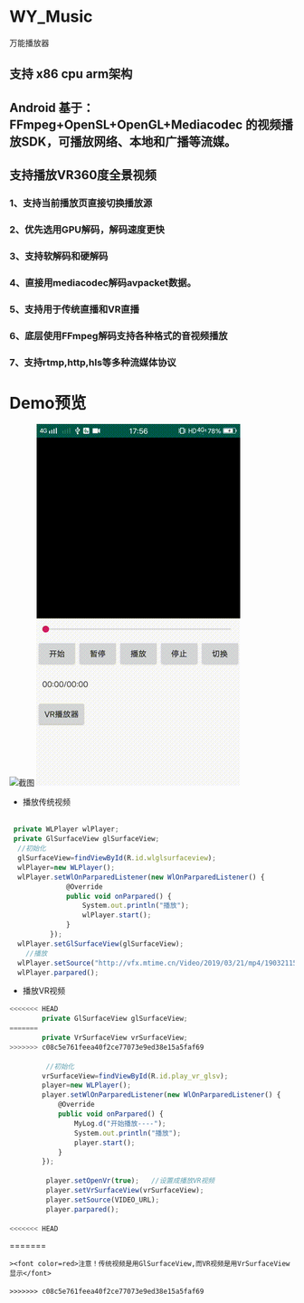 # WY_Music
万能播放器

##  支持 x86 cpu arm架构
##  Android 基于：FFmpeg+OpenSL+OpenGL+Mediacodec 的视频播放SDK，可播放网络、本地和广播等流媒。
##  支持播放VR360度全景视频
### 1、支持当前播放页直接切换播放源
### 2、优先选用GPU解码，解码速度更快
### 3、支持软解码和硬解码
### 4、直接用mediacodec解码avpacket数据。
### 5、支持用于传统直播和VR直播
### 6、底层使用FFmpeg解码支持各种格式的音视频播放
### 7、支持rtmp,http,hls等多种流媒体协议

# Demo预览

![截图](image/a.gif)
![截图](image/b.gif)


+ 播放传统视频

```javascript

 private WLPlayer wlPlayer;
 private GlSurfaceView glSurfaceView;
  //初始化
  glSurfaceView=findViewById(R.id.wlglsurfaceview);
  wlPlayer=new WLPlayer();
  wlPlayer.setWlOnParparedListener(new WlOnParparedListener() {
              @Override
              public void onParpared() {
                  System.out.println("播放");
                  wlPlayer.start();
              }
          });
  wlPlayer.setGlSurfaceView(glSurfaceView);
    //播放
  wlPlayer.setSource("http://vfx.mtime.cn/Video/2019/03/21/mp4/190321153853126488.mp4");
  wlPlayer.parpared();

```
+ 播放VR视频

```javascript
<<<<<<< HEAD
        private GlSurfaceView glSurfaceView;
=======
        private VrSurfaceView vrSurfaceView;
>>>>>>> c08c5e761feea40f2ce77073e9ed38e15a5faf69

         //初始化
        vrSurfaceView=findViewById(R.id.play_vr_glsv);
        player=new WLPlayer();
        player.setWlOnParparedListener(new WlOnParparedListener() {
            @Override
            public void onParpared() {
                MyLog.d("开始播放----");
                System.out.println("播放");
                player.start();
            }
        });

         player.setOpenVr(true);   //设置成播放VR视频
         player.setVrSurfaceView(vrSurfaceView);
         player.setSource(VIDEO_URL);
         player.parpared();

<<<<<<< HEAD
```
=======
```
><font color=red>注意！传统视频是用GlSurfaceView,而VR视频是用VrSurfaceView显示</font>

>>>>>>> c08c5e761feea40f2ce77073e9ed38e15a5faf69
